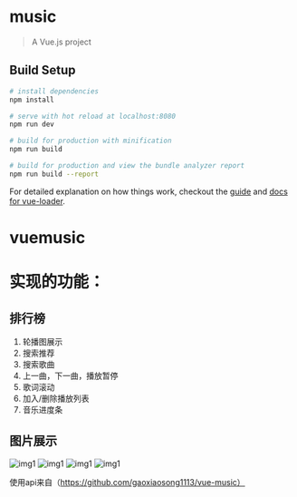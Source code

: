 # music

> A Vue.js project

## Build Setup

``` bash
# install dependencies
npm install

# serve with hot reload at localhost:8080
npm run dev

# build for production with minification
npm run build

# build for production and view the bundle analyzer report
npm run build --report
```

For detailed explanation on how things work, checkout the [guide](http://vuejs-templates.github.io/webpack/) and [docs for vue-loader](http://vuejs.github.io/vue-loader).
# vuemusic

# 实现的功能：

## 排行榜
1. 轮播图展示
2. 搜索推荐
3. 搜索歌曲
4. 上一曲，下一曲，播放暂停
5. 歌词滚动
6. 加入/删除播放列表
7. 音乐进度条

## 图片展示
![img1](http://wx2.sinaimg.cn/mw690/a359ab18gy1fg6xvj21ijj208e0f2grr.jpg)
![img1](http://wx4.sinaimg.cn/mw690/a359ab18gy1fg6xvg6wyuj208e0ex40g.jpg)
![img1](http://wx1.sinaimg.cn/mw690/a359ab18gy1fg6xvgx4yxj208g0ezmzq.jpg)
![img1](http://wx4.sinaimg.cn/mw690/a359ab18gy1fg6xvf7wzij208e0f2dg7.jpg)


使用api来自（https://github.com/gaoxiaosong1113/vue-music）
